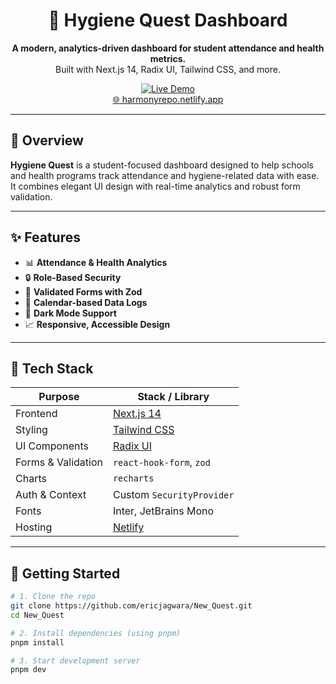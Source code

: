 <h1 align="center">🧼 Hygiene Quest Dashboard</h1>

<p align="center">
  <strong>A modern, analytics-driven dashboard for student attendance and health metrics.</strong><br />
  Built with Next.js 14, Radix UI, Tailwind CSS, and more.
</p>

<p align="center">
  <a href="https://harmonyrepo.netlify.app/" target="_blank">
    <img src="https://img.shields.io/badge/Live%20Demo-Online-blue?style=for-the-badge&logo=vercel" alt="Live Demo" />
  </a>
  <br />
  <a href="https://harmonyrepo.netlify.app/">🌐 harmonyrepo.netlify.app</a>
</p>

---

## 🌟 Overview

**Hygiene Quest** is a student-focused dashboard designed to help schools and health programs track attendance and hygiene-related data with ease. It combines elegant UI design with real-time analytics and robust form validation.

---

## ✨ Features

- 📊 **Attendance & Health Analytics**
- 🔒 **Role-Based Security**
- 🧾 **Validated Forms with Zod**
- 📅 **Calendar-based Data Logs**
- 🌙 **Dark Mode Support**
- 📈 **Responsive, Accessible Design**

---

## 🧰 Tech Stack

| Purpose         | Stack / Library                     |
|------------------|-------------------------------------|
| Frontend         | [Next.js 14](https://nextjs.org/)   |
| Styling          | [Tailwind CSS](https://tailwindcss.com/) |
| UI Components    | [Radix UI](https://www.radix-ui.com/) |
| Forms & Validation | `react-hook-form`, `zod`           |
| Charts           | `recharts`                         |
| Auth & Context   | Custom `SecurityProvider`          |
| Fonts            | Inter, JetBrains Mono              |
| Hosting          | [Netlify](https://netlify.com/)     |

---

## 🚀 Getting Started

```bash
# 1. Clone the repo
git clone https://github.com/ericjagwara/New_Quest.git
cd New_Quest

# 2. Install dependencies (using pnpm)
pnpm install

# 3. Start development server
pnpm dev
